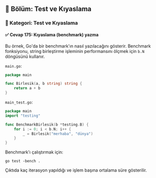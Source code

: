 ## 📘 Bölüm: Test ve Kıyaslama  
### 🔹 Kategori: Test ve Kıyaslama  
#### ✅ Cevap 175: Kıyaslama (benchmark) yazma

Bu örnek, Go'da bir benchmark'ın nasıl yazılacağını gösterir. Benchmark fonksiyonu, string birleştirme işleminin performansını ölçmek için `b.N` döngüsünü kullanır.

`main.go`:
```go
package main

func Birlesik(a, b string) string {
    return a + b
}
```

`main_test.go`:
```go
package main
import "testing"

func BenchmarkBirlesik(b *testing.B) {
    for i := 0; i < b.N; i++ {
        _ = Birlesik("merhaba", "dünya")
    }
}
```

Benchmark'ı çalıştırmak için:

```
go test -bench .
```

Çıktıda kaç iterasyon yapıldığı ve işlem başına ortalama süre gösterilir.
